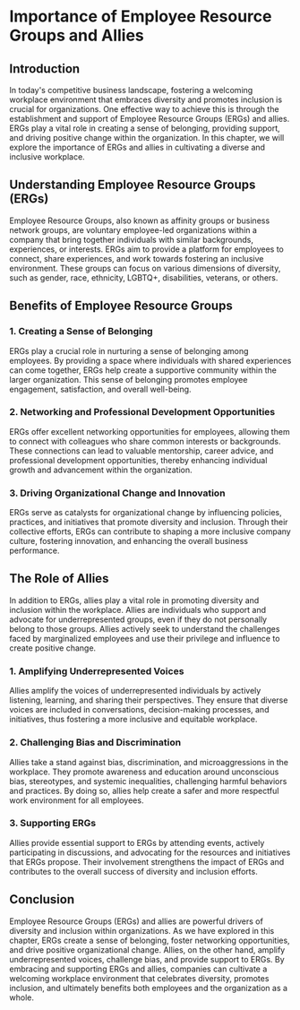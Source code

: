 # Importance of Employee Resource Groups and Allies

## Introduction

In today's competitive business landscape, fostering a welcoming workplace environment that embraces diversity and promotes inclusion is crucial for organizations. One effective way to achieve this is through the establishment and support of Employee Resource Groups (ERGs) and allies. ERGs play a vital role in creating a sense of belonging, providing support, and driving positive change within the organization. In this chapter, we will explore the importance of ERGs and allies in cultivating a diverse and inclusive workplace.

## Understanding Employee Resource Groups (ERGs)

Employee Resource Groups, also known as affinity groups or business network groups, are voluntary employee-led organizations within a company that bring together individuals with similar backgrounds, experiences, or interests. ERGs aim to provide a platform for employees to connect, share experiences, and work towards fostering an inclusive environment. These groups can focus on various dimensions of diversity, such as gender, race, ethnicity, LGBTQ+, disabilities, veterans, or others.

## Benefits of Employee Resource Groups

### 1\. Creating a Sense of Belonging

ERGs play a crucial role in nurturing a sense of belonging among employees. By providing a space where individuals with shared experiences can come together, ERGs help create a supportive community within the larger organization. This sense of belonging promotes employee engagement, satisfaction, and overall well-being.

### 2\. Networking and Professional Development Opportunities

ERGs offer excellent networking opportunities for employees, allowing them to connect with colleagues who share common interests or backgrounds. These connections can lead to valuable mentorship, career advice, and professional development opportunities, thereby enhancing individual growth and advancement within the organization.

### 3\. Driving Organizational Change and Innovation

ERGs serve as catalysts for organizational change by influencing policies, practices, and initiatives that promote diversity and inclusion. Through their collective efforts, ERGs can contribute to shaping a more inclusive company culture, fostering innovation, and enhancing the overall business performance.

## The Role of Allies

In addition to ERGs, allies play a vital role in promoting diversity and inclusion within the workplace. Allies are individuals who support and advocate for underrepresented groups, even if they do not personally belong to those groups. Allies actively seek to understand the challenges faced by marginalized employees and use their privilege and influence to create positive change.

### 1\. Amplifying Underrepresented Voices

Allies amplify the voices of underrepresented individuals by actively listening, learning, and sharing their perspectives. They ensure that diverse voices are included in conversations, decision-making processes, and initiatives, thus fostering a more inclusive and equitable workplace.

### 2\. Challenging Bias and Discrimination

Allies take a stand against bias, discrimination, and microaggressions in the workplace. They promote awareness and education around unconscious bias, stereotypes, and systemic inequalities, challenging harmful behaviors and practices. By doing so, allies help create a safer and more respectful work environment for all employees.

### 3\. Supporting ERGs

Allies provide essential support to ERGs by attending events, actively participating in discussions, and advocating for the resources and initiatives that ERGs propose. Their involvement strengthens the impact of ERGs and contributes to the overall success of diversity and inclusion efforts.

## Conclusion

Employee Resource Groups (ERGs) and allies are powerful drivers of diversity and inclusion within organizations. As we have explored in this chapter, ERGs create a sense of belonging, foster networking opportunities, and drive positive organizational change. Allies, on the other hand, amplify underrepresented voices, challenge bias, and provide support to ERGs. By embracing and supporting ERGs and allies, companies can cultivate a welcoming workplace environment that celebrates diversity, promotes inclusion, and ultimately benefits both employees and the organization as a whole.
